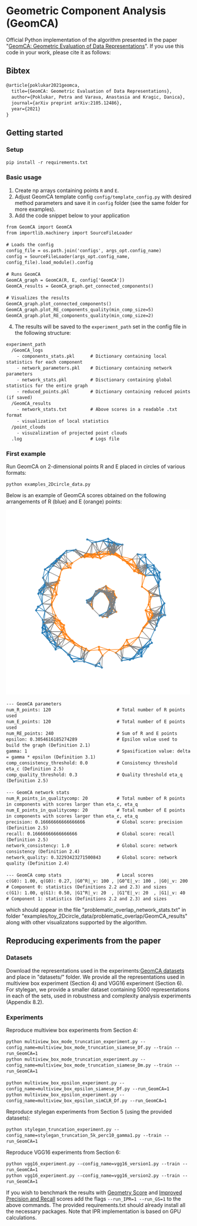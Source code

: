# Geometric Component Analysis (GeomCA)
Official Python implementation of the algorithm presented in the paper  "[GeomCA: Geometric Evaluation of Data Representations]()". If you use this code in your work, please cite it as follows:

## Bibtex

```
@article{poklukar2021geomca,
  title={GeomCA: Geometric Evaluation of Data Representations},
  author={Poklukar, Petra and Varava, Anastasia and Kragic, Danica},
  journal={arXiv preprint arXiv:2105.12486},
  year={2021}
}
```

## Getting started
### Setup

```
pip install -r requirements.txt
```

### Basic usage

1. Create np arrays containing points `R` and `E`.
2. Adjust GeomCA template config `config/template_config.py` with desired method parameters and save it in `config` folder (see the same folder for more examples).
3. Add the code snippet below to your application

```
from GeomCA import GeomCA
from importlib.machinery import SourceFileLoader

# Loads the config
config_file = os.path.join('configs', args_opt.config_name)
config = SourceFileLoader(args_opt.config_name, config_file).load_module().config 

# Runs GeomCA
GeomCA_graph = GeomCA(R, E, config['GeomCA'])
GeomCA_results = GeomCA_graph.get_connected_components()

# Visualizes the results
GeomCA_graph.plot_connected_components()
GeomCA_graph.plot_RE_components_quality(min_comp_size=5)    
GeomCA_graph.plot_RE_components_quality(min_comp_size=2)    
```

4. The results will be saved to the `experiment_path` set in the config file in the following structure:


```
experiment_path
  /GeomCA_logs
    - components_stats.pkl      # Dictionary containing local statistics for each component
    - network_parameters.pkl    # Dictionary containing network parameters
    - network_stats.pkl         # Disctionary containing global statistics for the entire graph
    - reduced_points.pkl        # Dictionary containing reduced points (if saved)
  /GeomCA_results
    - network_stats.txt         # Above scores in a readable .txt format
    - visualization of local statistics
  /point_clouds
    - visuzalization of projected point clouds
  .log                          # Logs file
```


### First example

Run GeomCA on 2-dimensional points R and E placed in circles of various formats:

```
python examples_2Dcircle_data.py
```

Below is an example of GeomCA scores obtained on the following arrangements of R (blue) and E (orange) points:

![GeomCA example](GeomCA_RE_concatenated.png)


```
--- GeomCA parameters
num_R_points: 120                         # Total number of R points used
num_E_points: 120                         # Total number of E points used
num_RE_points: 240                        # Sum of R and E points
epsilon: 0.3054616185274289               # Epsilon value used to build the graph (Definition 2.1)
gamma: 1                                  # Spasification value: delta = gamma * epsilon (Definition 3.1)
comp_consistency_threshold: 0.0           # Consistency threshold eta_c (Definition 2.5)
comp_quality_threshold: 0.3               # Quality threshold eta_q (Definition 2.5)

--- GeomCA network stats
num_R_points_in_qualitycomp: 20           # Total number of R points in components with scores larger than eta_c, eta_q
num_E_points_in_qualitycomp: 20           # Total number of E points in components with scores larger than eta_c, eta_q
precision: 0.16666666666666666            # Global score: precision (Definition 2.5)
recall: 0.16666666666666666               # Global score: recall (Definition 2.5)
network_consistency: 1.0                  # Global score: network consistency (Definition 2.4)
network_quality: 0.32293423271500843      # Global score: network quality (Definition 2.4)

--- GeomCA comp stats                     # Local scores
c(G0): 1.00, q(G0): 0.27, |G0^R|_v: 100 , |G0^E|_v: 100 , |G0|_v: 200  # Component 0: statistics (Definitions 2.2 and 2.3) and sizes
c(G1): 1.00, q(G1): 0.50, |G1^R|_v: 20  , |G1^E|_v: 20  , |G1|_v: 40   # Component 1: statistics (Definitions 2.2 and 2.3) and sizes
```

which should appear in the file "problematic_overlap_network_stats.txt" in folder "examples/toy_2Dcircle_data/problematic_overlap/GeomCA_results" along with other visualizatons supported by the algorithm.

## Reproducing experiments from the paper
### Datasets

Download the representations used in the experiments:[GeomCA datasets](https://drive.google.com/drive/folders/1Vi14jZyRddK-LQW6CoFnyhYoo-vBowjM?usp=sharing) and place in "datasets/" folder. We provide all the representations used in multiview box experiment (Section 4) and VGG16 experiment (Section 6). For stylegan, we provide a smaller dataset containing 5000 representations in each of the sets, used in robustness and complexity analysis experiments (Appendix 8.2). 

### Experiments

Reproduce multiview box experiments from Section 4:

```
python multiview_box_mode_truncation_experiment.py --config_name=multiview_box_mode_truncation_siamese_Df.py --train --run_GeomCA=1 
python multiview_box_mode_truncation_experiment.py --config_name=multiview_box_mode_truncation_siamese_Dm.py --train --run_GeomCA=1 

python multiview_box_epsilon_experiment.py --config_name=multiview_box_epsilon_siamese_Df.py --run_GeomCA=1
python multiview_box_epsilon_experiment.py --config_name=multiview_box_epsilon_simCLR_Df.py --run_GeomCA=1
```

Reproduce stylegan experiments from Section 5 (using the provided datasets):

```
python stylegan_truncation_experiment.py --config_name=stylegan_truncation_5k_perc10_gamma1.py --train --run_GeomCA=1 
```

Reproduce VGG16 experiments from Section 6:

```
python vgg16_experiment.py --config_name=vgg16_version1.py --train --run_GeomCA=1 
python vgg16_experiment.py --config_name=vgg16_version2.py --train --run_GeomCA=1 
```

If you wish to benchmark the results with [Geometry Score](https://github.com/KhrulkovV/geometry-score) and [Improved Precision and Recall](https://github.com/kynkaat/improved-precision-and-recall-metric) scores add the flags `--run_IPR=1 --run_GS=1` to the above commands. The provided requirements.txt should already install all the necessary packages. Note that IPR implementation is based on GPU calculations.



